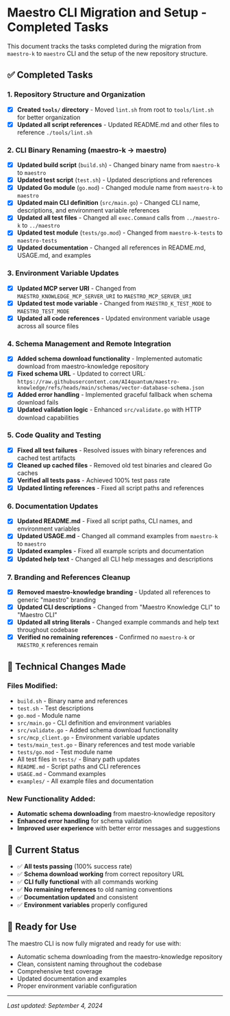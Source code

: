 # Maestro CLI Migration and Setup - Completed Tasks

This document tracks the tasks completed during the migration from `maestro-k` to `maestro` CLI and the setup of the new repository structure.

## ✅ Completed Tasks

### 1. Repository Structure and Organization
- [x] **Created `tools/` directory** - Moved `lint.sh` from root to `tools/lint.sh` for better organization
- [x] **Updated all script references** - Updated README.md and other files to reference `./tools/lint.sh`

### 2. CLI Binary Renaming (maestro-k → maestro)
- [x] **Updated build script** (`build.sh`) - Changed binary name from `maestro-k` to `maestro`
- [x] **Updated test script** (`test.sh`) - Updated descriptions and references
- [x] **Updated Go module** (`go.mod`) - Changed module name from `maestro-k` to `maestro`
- [x] **Updated main CLI definition** (`src/main.go`) - Changed CLI name, descriptions, and environment variable references
- [x] **Updated all test files** - Changed all `exec.Command` calls from `../maestro-k` to `../maestro`
- [x] **Updated test module** (`tests/go.mod`) - Changed from `maestro-k-tests` to `maestro-tests`
- [x] **Updated documentation** - Changed all references in README.md, USAGE.md, and examples

### 3. Environment Variable Updates
- [x] **Updated MCP server URI** - Changed from `MAESTRO_KNOWLEDGE_MCP_SERVER_URI` to `MAESTRO_MCP_SERVER_URI`
- [x] **Updated test mode variable** - Changed from `MAESTRO_K_TEST_MODE` to `MAESTRO_TEST_MODE`
- [x] **Updated all code references** - Updated environment variable usage across all source files

### 4. Schema Management and Remote Integration
- [x] **Added schema download functionality** - Implemented automatic download from maestro-knowledge repository
- [x] **Fixed schema URL** - Updated to correct URL: `https://raw.githubusercontent.com/AI4quantum/maestro-knowledge/refs/heads/main/schemas/vector-database-schema.json`
- [x] **Added error handling** - Implemented graceful fallback when schema download fails
- [x] **Updated validation logic** - Enhanced `src/validate.go` with HTTP download capabilities

### 5. Code Quality and Testing
- [x] **Fixed all test failures** - Resolved issues with binary references and cached test artifacts
- [x] **Cleaned up cached files** - Removed old test binaries and cleared Go caches
- [x] **Verified all tests pass** - Achieved 100% test pass rate
- [x] **Updated linting references** - Fixed all script paths and references

### 6. Documentation Updates
- [x] **Updated README.md** - Fixed all script paths, CLI names, and environment variables
- [x] **Updated USAGE.md** - Changed all command examples from `maestro-k` to `maestro`
- [x] **Updated examples** - Fixed all example scripts and documentation
- [x] **Updated help text** - Changed all CLI help messages and descriptions

### 7. Branding and References Cleanup
- [x] **Removed maestro-knowledge branding** - Updated all references to generic "maestro" branding
- [x] **Updated CLI descriptions** - Changed from "Maestro Knowledge CLI" to "Maestro CLI"
- [x] **Updated all string literals** - Changed example commands and help text throughout codebase
- [x] **Verified no remaining references** - Confirmed no `maestro-k` or `MAESTRO_K` references remain

## 🔧 Technical Changes Made

### Files Modified:
- `build.sh` - Binary name and references
- `test.sh` - Test descriptions
- `go.mod` - Module name
- `src/main.go` - CLI definition and environment variables
- `src/validate.go` - Added schema download functionality
- `src/mcp_client.go` - Environment variable updates
- `tests/main_test.go` - Binary references and test mode variable
- `tests/go.mod` - Test module name
- All test files in `tests/` - Binary path updates
- `README.md` - Script paths and CLI references
- `USAGE.md` - Command examples
- `examples/` - All example files and documentation

### New Functionality Added:
- **Automatic schema downloading** from maestro-knowledge repository
- **Enhanced error handling** for schema validation
- **Improved user experience** with better error messages and suggestions

## 🎯 Current Status

- ✅ **All tests passing** (100% success rate)
- ✅ **Schema download working** from correct repository URL
- ✅ **CLI fully functional** with all commands working
- ✅ **No remaining references** to old naming conventions
- ✅ **Documentation updated** and consistent
- ✅ **Environment variables** properly configured

## 🚀 Ready for Use

The maestro CLI is now fully migrated and ready for use with:
- Automatic schema downloading from the maestro-knowledge repository
- Clean, consistent naming throughout the codebase
- Comprehensive test coverage
- Updated documentation and examples
- Proper environment variable configuration

---

*Last updated: September 4, 2024*
